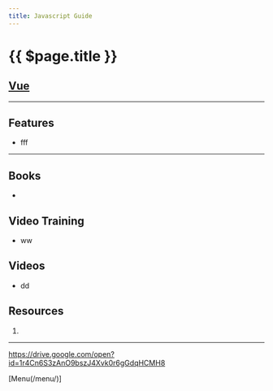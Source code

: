 ```yaml
---
title: Javascript Guide
---
```


# {{ $page.title }}

## [Vue](/guide/javascript/vue/)

---

## Features

- fff

---


## Books

- 

## Video Training

- ww

## Videos

- dd

## Resources

1. 


---

https://drive.google.com/open?id=1r4Cn6S3zAnO9bszJ4Xvk0r6gGdqHCMH8

[Menu(/menu/)]
